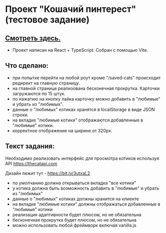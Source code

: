 # Проект "Кошачий пинтерест" (тестовое задание)

## [Смотреть здесь.](https://ger-an-a.github.io/saved-cats)

- Проект написан на React + TypeScript. Собран с помощью Vite.

## Что сделано:
- при попытке перейти на любой роут кроме "/saved-cats" происходит редирект на главную страницу.
- на главной странице реализована бесконечная прокрутка. Карточки загружаются по 15 штук.
- по нажатию на кнопку лайка карточку можно добавить в "любимые" и убрать из "любимых".
- данные о "любимых" котиках хранятся в localStorage в виде JSON строки.
- на вкладке "любимые котики" отображаются добавленные в "любимые" котики.
- корректное отображение на ширине от 320px.

## Текст задания:

Необходимо реализовать интерфейс для просмотра котиков используя API https://thecatapi.com

Дизайн лежит тут - https://bit.ly/3utxaL2

- по умолчанию должна открываться вкладка "все котики"
- у котика должна быть возможность добавить в "любимые" и убрать из "любимых"
- данные о "любимых" котиках должны хранится на клиенте
- на вкладке "любимые котики" должны отображаться добавленные в "любимые" котики
- реализация адаптивности будет плюсом, но не обязательна
- бесконечная прокрутка будет плюсом, но не обязательна
- можно использовать любой фреймворк включая vanilla.js
